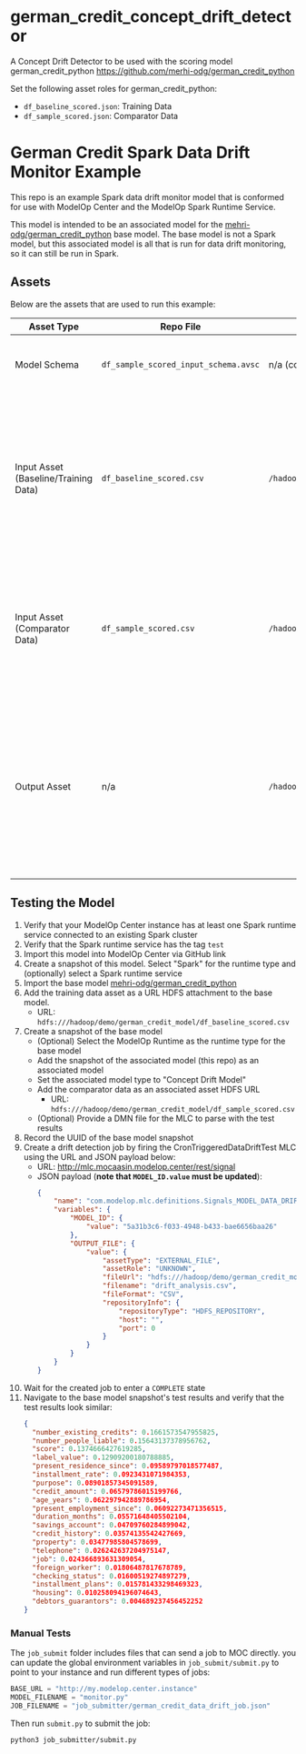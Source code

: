 # german_credit_concept_drift_detector

A Concept Drift Detector to be used with the scoring model german_credit_python https://github.com/merhi-odg/german_credit_python

Set the following asset roles for german_credit_python:
 - `df_baseline_scored.json`: Training Data
 - `df_sample_scored.json`: Comparator Data

# German Credit Spark Data Drift Monitor Example

This repo is an example Spark data drift monitor model that is conformed for use with ModelOp Center and the ModelOp Spark Runtime Service.

This model is intended to be an associated model for the [mehri-odg/german_credit_python](https://github.com/merhi-odg/german_credit_python) base model. The base model is not a Spark model, but this associated model is all that is run for data drift monitoring, so it can still be run in Spark.

## Assets

Below are the assets that are used to run this example:

| Asset Type | Repo File | HDFS Path | Description |
| --- | --- | --- | --- |
| Model Schema | `df_sample_scored_input_schema.avsc` | n/a (copied via Spark runtime service) | Input schema for the model. Copied from the base model input schema. |
| Input Asset (Baseline/Training Data) | `df_baseline_scored.csv` | `/hadoop/demo/german_credit_model/df_baseline_scored.csv` | An attachment on the base model snapshot. Input file for the model `metrics()` function. The HDFS path can vary based on the `external_inputs` param of the `metrics()` function  |
| Input Asset (Comparator Data) | `df_sample_scored.csv` | `/hadoop/demo/german_credit_model/df_sample_scored.csv` | An associated asset. Input file for the model `metrics()` function. The HDFS path can vary based on the `external_inputs` param of the `metrics()` function  |
| Output Asset | n/a | `/hadoop/demo/german_credit_model/drift_analysis.csv` | Output from the model `metrics()` function that the MLC consumes to display on the ModelOp Center UI. The HDFS path can vary based on the `OUTPUT_FILE` `fileUrl` that is passed to the MLC when fired by API. |

## Testing the Model

1. Verify that your ModelOp Center instance has at least one Spark runtime service connected to an existing Spark cluster
2. Verify that the Spark runtime service has the tag `test`
3. Import this model into ModelOp Center via GitHub link
4. Create a snapshot of this model. Select "Spark" for the runtime type and (optionally) select a Spark runtime service
5. Import the base model [mehri-odg/german_credit_python](https://github.com/merhi-odg/german_credit_python)
6. Add the training data asset as a URL HDFS attachment to the base model.
    - URL: `hdfs:///hadoop/demo/german_credit_model/df_baseline_scored.csv`
7. Create a snapshot of the base model
   - (Optional) Select the ModelOp Runtime as the runtime type for the base model
   - Add the snapshot of the associated model (this repo) as an associated model
   - Set the associated model type to "Concept Drift Model"
   - Add the comparator data as an associated asset HDFS URL
       - URL: `hdfs:///hadoop/demo/german_credit_model/df_sample_scored.csv`
   - (Optional) Provide a DMN file for the MLC to parse with the test results
8. Record the UUID of the base model snapshot
9. Create a drift detection job by firing the CronTriggeredDataDriftTest MLC using the URL and JSON payload below:
    - URL: http://mlc.mocaasin.modelop.center/rest/signal
    - JSON payload (**note that `MODEL_ID.value` must be updated**):
      ```json
      {
          "name": "com.modelop.mlc.definitions.Signals_MODEL_DATA_DRIFT_TEST",
          "variables": {
              "MODEL_ID": {
                  "value": "5a31b3c6-f033-4948-b433-bae6656baa26"
              },
              "OUTPUT_FILE": {
                  "value": {
                      "assetType": "EXTERNAL_FILE",
                      "assetRole": "UNKNOWN",
                      "fileUrl": "hdfs:///hadoop/demo/german_credit_model/drift_analysis.csv",
                      "filename": "drift_analysis.csv",
                      "fileFormat": "CSV",
                      "repositoryInfo": {
                          "repositoryType": "HDFS_REPOSITORY",
                          "host": "",
                          "port": 0
                      }
                  }
              }
          }
      }
      ```
10. Wait for the created job to enter a `COMPLETE` state
11. Navigate to the base model snapshot's test results and verify that the test results look similar:
    ```json
    {
      "number_existing_credits": 0.1661573547955825,
      "number_people_liable": 0.15643137378956762,
      "score": 0.1374666427619285,
      "label_value": 0.12909200180788885,
      "present_residence_since": 0.09589797018577487,
      "installment_rate": 0.0923431071984353,
      "purpose": 0.08901857345091589,
      "credit_amount": 0.06579786015199766,
      "age_years": 0.062297942889786954,
      "present_employment_since": 0.06092273471356515,
      "duration_months": 0.05571648405502104,
      "savings_account": 0.04709760284899042,
      "credit_history": 0.03574135542427669,
      "property": 0.03477985804578699,
      "telephone": 0.026242637204975147,
      "job": 0.024366893631309054,
      "foreign_worker": 0.01806487817678789,
      "checking_status": 0.01600519274897279,
      "installment_plans": 0.015781433298469323,
      "housing": 0.010258094196074643,
      "debtors_guarantors": 0.004689237456452252
    }
    ```

### Manual Tests

The `job_submit` folder includes files that can send a job to MOC directly. you can update the global environment variables in `job_submit/submit.py` to point to your instance and run different types of jobs:

```python
BASE_URL = "http://my.modelop.center.instance"
MODEL_FILENAME = "monitor.py"
JOB_FILENAME = "job_submitter/german_credit_data_drift_job.json"
```

Then run `submit.py` to submit the job:

```
python3 job_submitter/submit.py
```
